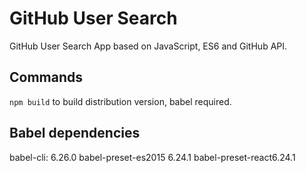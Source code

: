 # GitHub User Search

GitHub User Search App based on JavaScript, ES6 and GitHub API.

## Commands

`npm build` to build distribution version, babel required.

## Babel dependencies
babel-cli: 6.26.0
babel-preset-es2015 6.24.1
babel-preset-react6.24.1
